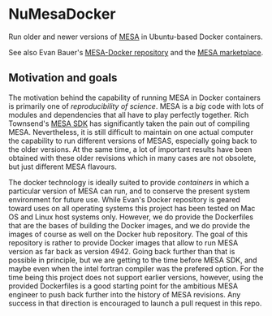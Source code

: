 # NuMesaDocker
Run older and newer versions of [MESA](http://mesa.sourceforge.net) in Ubuntu-based Docker containers.

See also Evan Bauer's [MESA-Docker repository](https://github.com/evbauer/MESA-Docker) and the [MESA marketplace](http://www.mesastars.org).

## Motivation and goals
The motivation behind the capability of running MESA in Docker containers is primarily one of _reproducibility of science_. MESA is a _big_ code with lots of modules and dependencies that all have to play perfectly together. Rich Townsend's [MESA SDK](http://www.astro.wisc.edu/~townsend/static.php?ref=mesasdk) has significantly taken the pain out of compiling MESA. Nevertheless, it is still difficult to maintain on one actual computer the capability to run different versions of MESAS, especially going back to the older versions. At the same time, a lot of important results have been obtained with these older revisions which in many cases are not obsolete, but just different MESA flavours. 

The docker technology is ideally suited to provide _containers_ in which a particular version of MESA can run, and to conserve the present system environment for future use. While Evan's Docker repository is geared toward uses on all operating systems this project has been tested on Mac OS and Linux host systems only. However, we do provide the Dockerfiles that are the bases of building the Docker images, and we do provide the images of course as well on the Docker hub repository. The goal of this repository is rather to provide Docker images that allow to run MESA version as far back as version 4942. Going back further than that is possible in principle, but we are getting to the time before MESA SDK, and maybe even when the intel fortran compiler was the prefered option. For the time being this project does not support earlier versions, however, using the provided Dockerfiles is a good starting point for the ambitious MESA engineer to push back further into the history of MESA revisions. Any success in that direction is encouraged to launch a pull request in this repo.



